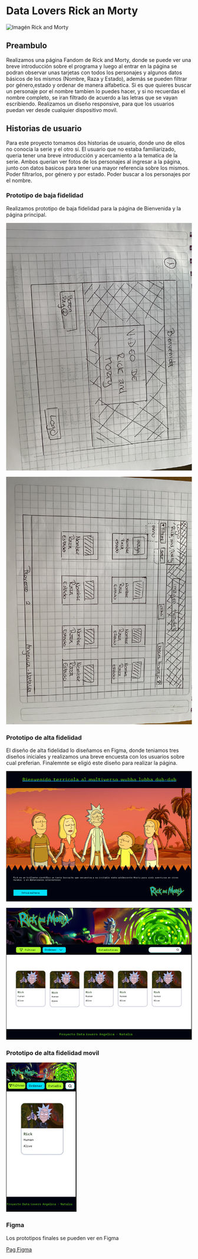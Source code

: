 
# Data Lovers Rick an Morty

![Imagén Rick and Morty](https://i.giphy.com/media/l378BzHA5FwWFXVSg/giphy.webp)

## Preambulo

Realizamos una página Fandom de Rick and Morty, donde se puede ver una breve introducción sobre el programa y luego al entrar en la página se podran observar unas tarjetas con todos los personajes y algunos datos básicos de los mismos (Nombre, Raza y Estado), además se pueden filtrar por género,estado y ordenar de manera alfabetica.
Si es que quieres buscar un personaje por el nombre tambien lo puedes hacer, y si no recuerdas el nombre completo, se iran filtrado de acuerdo a las letras que se vayan escribiendo.
Realizamos un diseño responsive, para que los usuarios puedan ver desde cualquier  dispositivo movil.

## Historias de usuario

Para este proyecto tomamos dos historias de usuario, donde uno de ellos no conocia la serie y el otro sí.
El usuario que no estaba familiarizado, queria tener una breve introducción y acercamiento a la tematica de la serie.
Ambos querian ver fotos de los personajes al ingresar a la página, junto con datos basicos para tener una mayor referencia sobre los mismos.
Poder filtrarlos, por género y por estado.
Poder buscar a los personajes por el nombre.


### Prototipo de baja fidelidad

Realizamos prototipo de baja fidelidad para la página de Bienvenida y la página principal.

![Imagen prototipo pag inicio BF](src/prototipos/IMG-5962.jpg)

![Imagen prototipo pag principal BF](src/prototipos/IMG-5961.jpg)

### Prototipo de alta fidelidad

El diseño de alta fidelidad lo diseñamos en Figma, donde teniamos tres diseños iniciales y realizamos una breve encuesta con los usuarios sobre cual preferian.
Finalemnte se eligió este diseño para realizar la página.

![Imagen prototipo pag inicio AF](src/prototipos/Captura.PNG)

![Imagen prototipo pag princiapl AF](src/prototipos/Captura1.PNG)

### Prototipo de alta fidelidad movil

![Imagen prototipo movil AF](src/prototipos/movil.png)

### Figma

Los prototipos finales se pueden ver en Figma

[Pag Figma](https://www.figma.com/file/t7fCqVHGhpWcATcbYP4S40/Laboratoria_DataLovers?node-id=0%3A1)
